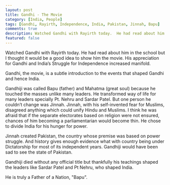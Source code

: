 ```yaml
---
layout: post
title: Gandhi - The Movie
category: [India, People]
tags: [Gandhi, Rayirth, Independence, India, Pakistan, Jinnah, Bapu]
comments: true
description: Watched Gandhi with Rayirth today.  He had read about him in the school but I thought it would be a good idea to show him the movie. His appreciation for Gandhi and India’s Struggle for Independence increased manifold. 
featured: false
---
```

Watched Gandhi with Rayirth today.  He had read about him in the school but I thought it would be a good idea to show him the movie. His appreciation for Gandhi and India’s Struggle for Independence increased manifold. 

Gandhi, the movie, is a subtle introduction to the events that shaped Gandhi and hence India. 

Gandhiji was called Bapu (father) and Mahatma (great soul) because he touched the masses unlike many leaders. He transformed way of life for many leaders specially Pt. Nehru and Sardar Patel. But one person he couldn’t change was Jinnah. Jinnah, with his self-invented fear for Muslims, disagreed anything which could unify Hindu and Muslims. I think he was afraid that if the separate electorates based on religion were not ensured, chances of him becoming a parliamentarian would become thin. He chose to divide India for his hunger for power. 

Jinnah created Pakistan, the country whose premise was based on power struggle. And history gives enough evidence what with country being under Dictatorship for most of its independent years. Gandhiji would have been sad to see the state of Pakistan. 

Gandhiji died without any official title but thankfully his teachings shaped the leaders like Sardar Patel and Pt Nehru, who shaped India. 

He is truly a Father of a Nation, "Bapu".